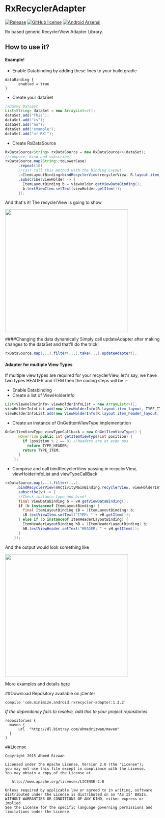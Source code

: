# RxRecyclerAdapter

[![Release](https://img.shields.io/badge/jCenter-1.2.2-brightgreen.svg)](https://bintray.com/sbrukhanda/maven/FragmentViewPager)
[![GitHub license](https://img.shields.io/badge/license-Apache%20Version%202.0-blue.svg)](https://github.com/sbrukhanda/fragmentviewpager/blob/master/LICENSE.txt)
[![Android Arsenal](https://img.shields.io/badge/Android%20Arsenal-RxRecyclerAdapter-green.svg?style=flat)](https://android-arsenal.com/details/1/2084)

Rx based generic RecyclerView Adapter Library. 

## How to use it? 
#### Example!
- Enable Databinding by adding these lines to your build.gradle
```Gradle
dataBinding {
      enabled = true
}
```
- Create your dataSet
```java
//Dummy DataSet
List<String> dataSet = new ArrayList<>();
dataSet.add("This");
dataSet.add("is");
dataSet.add("an");
dataSet.add("example");
dataSet.add("of RX!");
```
- Create RxDataSource 
```java
RxDataSource<String> rxDataSource = new RxDataSource<>(dataSet);
//compose, bind and subscribe!
rxDataSource.map(String::toLowerCase)
      .repeat(10)
      //cast call this method with the binding Layout
      .<ItemLayoutBinding>bindRecyclerView(recyclerView, R.layout.item_layout) 
      .subscribe(viewHolder -> {
        ItemLayoutBinding b = viewHolder.getViewDataBinding();
        b.textViewItem.setText(viewHolder.getItem());
      });
```
And that's it! The recyclerView is going to show

<img src="https://raw.githubusercontent.com/ahmedrizwan/RxRecyclerAdapter/master/sample/src/main/res/drawable/rx_adapter.png" width=400px  />

####Changing the data dynamically
Simply call updateAdapter after making changes to the dataSet and that'll do the trick!

```java
rxDataSource.map(...).filter(...).take(...).updateAdapter();
```

#### Adapter for multiple View Types
If multiple view types are required for your recyclerView, let's say, we have two types HEADER and ITEM then the coding steps will be :-
- Enable Databinding
- Create a list of ViewHolderInfo
```java 
List<ViewHolderInfo> viewHolderInfoList = new ArrayList<>();
viewHolderInfoList.add(new ViewHolderInfo(R.layout.item_layout, TYPE_ITEM)); //TYPE_ITEM = 1
viewHolderInfoList.add(new ViewHolderInfo(R.layout.item_header_layout, TYPE_HEADER)); //TYPE_HEADER = 0
```
- Create an instance of OnGetItemViewType implementation
```java
OnGetItemViewType viewTypeCallback = new OnGetItemViewType() {
      @Override public int getItemViewType(int position) {
        if (position % 2 == 0) //headers are at even pos
          return TYPE_HEADER;
        return TYPE_ITEM;
      }
    };
```
- Compose and call bindRecyclerView passing in recyclerView, viewHolderInfoList and viewTypeCallBack
```java
rxDataSource.map(...).filter(...)
     .bindRecyclerView(mActivityMainBinding.recyclerView, viewHolderInfoList,viewTypeCallback)
     .subscribe(vH -> {
      //Check instance type and bind!
      final ViewDataBinding b = vH.getViewDataBinding();
      if (b instanceof ItemLayoutBinding) {
        final ItemLayoutBinding iB = (ItemLayoutBinding) b;
        iB.textViewItem.setText("ITEM: " + vH.getItem());
      } else if (b instanceof ItemHeaderLayoutBinding) {
        ItemHeaderLayoutBinding hB = (ItemHeaderLayoutBinding) b;
        hB.textViewHeader.setText("HEADER: " + vH.getItem());
      }
    });
```
And the output would look something like

<img src="https://raw.githubusercontent.com/ahmedrizwan/RxRecyclerAdapter/master/sample/src/main/res/drawable/rx_adapter_types.png" width=400px  />

More examples and details [here](https://medium.com/@ahmedrizwan/simplifying-recyclerview-adapters-with-rx-databinding-f02ebed0b386#.6vy6aq3k8) 

##Download 
Repository available on jCenter

```Gradle
compile 'com.minimize.android:rxrecycler-adapter:1.2.2'
```
*If the dependency fails to resolve, add this to your project repositories*
```Gradle
repositories {
  maven {
      url  "http://dl.bintray.com/ahmedrizwan/maven" 
  }
}
```

##License 
```
Copyright 2015 Ahmed Rizwan

Licensed under the Apache License, Version 2.0 (the "License");
you may not use this file except in compliance with the License.
You may obtain a copy of the License at

   http://www.apache.org/licenses/LICENSE-2.0

Unless required by applicable law or agreed to in writing, software
distributed under the License is distributed on an "AS IS" BASIS,
WITHOUT WARRANTIES OR CONDITIONS OF ANY KIND, either express or implied.
See the License for the specific language governing permissions and
limitations under the License.
```
